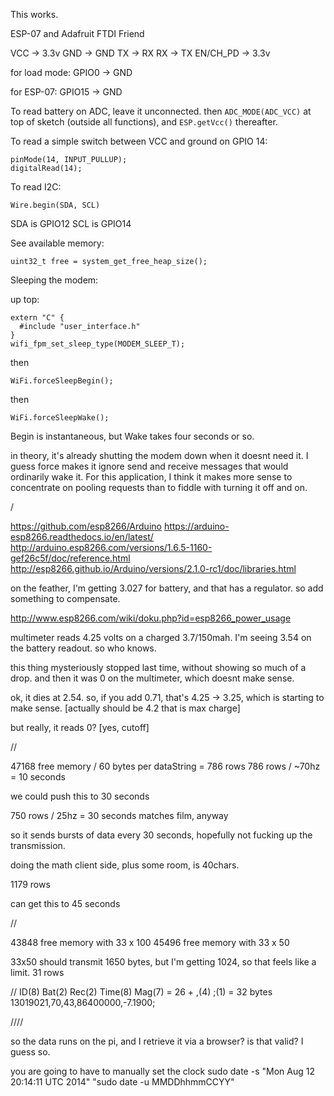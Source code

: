This works.

ESP-07 and Adafruit FTDI Friend



VCC -> 3.3v
GND -> GND
TX -> RX
RX -> TX
EN/CH_PD -> 3.3v

for load mode:
GPIO0 -> GND

for ESP-07:
GPIO15 -> GND


To read battery on ADC, leave it unconnected. then `ADC_MODE(ADC_VCC)` at top of sketch (outside all functions), and `ESP.getVcc()` thereafter.


To read a simple switch between VCC and ground on GPIO 14:

    pinMode(14, INPUT_PULLUP);
    digitalRead(14);


To read I2C:

    Wire.begin(SDA, SCL)

SDA is GPIO12
SCL is GPIO14


See available memory:

    uint32_t free = system_get_free_heap_size();


Sleeping the modem:


up top:

    extern "C" {
      #include "user_interface.h"
    }
    wifi_fpm_set_sleep_type(MODEM_SLEEP_T);

then

    WiFi.forceSleepBegin();

then

    WiFi.forceSleepWake();

Begin is instantaneous, but Wake takes four seconds or so.


in theory, it's already shutting the modem down when it doesnt need it. I guess force makes it ignore send and receive messages that would ordinarily wake it. For this application, I think it makes more sense to concentrate on pooling requests than to fiddle with turning it off and on.


/

https://github.com/esp8266/Arduino
https://arduino-esp8266.readthedocs.io/en/latest/
http://arduino.esp8266.com/versions/1.6.5-1160-gef26c5f/doc/reference.html
http://esp8266.github.io/Arduino/versions/2.1.0-rc1/doc/libraries.html

on the feather, I'm getting 3.027 for battery, and that has a regulator. so add something to compensate.

http://www.esp8266.com/wiki/doku.php?id=esp8266_power_usage

multimeter reads 4.25 volts on a charged 3.7/150mah.
I'm seeing 3.54 on the battery readout. so who knows.

this thing mysteriously stopped last time, without showing so much of a drop. and then it was 0 on the multimeter, which doesnt make sense.

ok, it dies at 2.54.
so, if you add 0.71, that's 4.25 -> 3.25, which is starting to make sense.
[actually should be 4.2 that is max charge]

but really, it reads 0? [yes, cutoff]

//


47168 free memory / 60 bytes per dataString = 786 rows
786 rows / ~70hz = 10 seconds

we could push this to 30 seconds

750 rows / 25hz = 30 seconds
matches film, anyway

so it sends bursts of data every 30 seconds, hopefully not fucking up the transmission.

doing the math client side, plus some room, is 40chars.

1179 rows

can get this to 45 seconds

//

43848 free memory with 33 x 100
45496 free memory with 33 x 50

33x50 should transmit 1650 bytes, but I'm getting 1024, so that feels like a limit.
31 rows



// ID(8) Bat(2) Rec(2) Time(8) Mag(7) = 26 + ,(4) ;(1) = 32 bytes  
13019021,70,43,86400000,-7.1900;



////

so the data runs on the pi, and I retrieve it via a browser? is that valid? I guess so.

you are going to have to manually set the clock
sudo date -s "Mon Aug  12 20:14:11 UTC 2014"
"sudo date -u MMDDhhmmCCYY"

